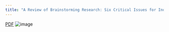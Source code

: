 ```yaml
---
title: "A Review of Brainstorming Research: Six Critical Issues for Inquiry"
---
```


[PDF](http://petkoivanov.com/wp-content/uploads/2015/10/302-Brainstorm.pdf)
![image](https://gyazo.com/87821a528ba3a2da35e0175cab87455f/thumb/1000)

